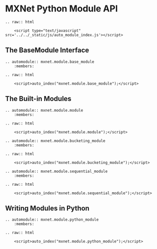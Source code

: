 MXNet Python Module API
=======================

```eval_rst
.. raw:: html

    <script type="text/javascript" src='../../_static/js/auto_module_index.js'></script>
```

The BaseModule Interface
------------------------

```eval_rst
.. automodule:: mxnet.module.base_module
    :members:

.. raw:: html

    <script>auto_index("mxnet.module.base_module");</script>
```

The Built-in Modules
--------------------

```eval_rst
.. automodule:: mxnet.module.module
    :members:

.. raw:: html

    <script>auto_index("mxnet.module.module");</script>
```

```eval_rst
.. automodule:: mxnet.module.bucketing_module
    :members:

.. raw:: html

    <script>auto_index("mxnet.module.bucketing_module");</script>
```

```eval_rst
.. automodule:: mxnet.module.sequential_module
    :members:

.. raw:: html

    <script>auto_index("mxnet.module.sequential_module");</script>
```

Writing Modules in Python
-------------------------

```eval_rst
.. automodule:: mxnet.module.python_module
    :members:

.. raw:: html

    <script>auto_index("mxnet.module.python_module");</script>
```
